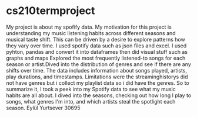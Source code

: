 # cs210termproject
My project is about my spofify data. My motivation for this project is understanding my music listening habits across different seasons and musical taste shift. This can be driven by a desire to explore patterns how they vary over time. I used spotify data such as json files and excel. I used pyhton, pandas and convert it into dataframes then did visual stuff such as graphs and maps Explored the most frequently listened-to songs for each season or artist.Dived into the distribution of genres and see if there are any shifts over time. The data includes information about songs played, artists, play durations, and timestamps. Limitations were the streaminghistorys did not have genres but i collect my playlist data so i did have the genres. 
So to summarize it, I took a peek into my Spotify data to see what my music habits are all about. I dived into the seasons, checking out how long I play to songs, what genres I'm into, and which artists steal the spotlight each season. 
Eylül Yurtsever 30695
